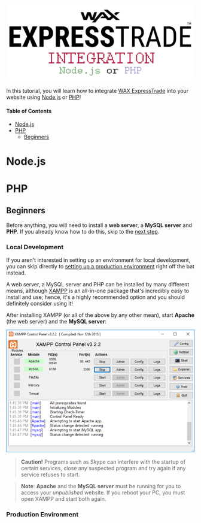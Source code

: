 <p align = "center">
	<img alt = "Header" src = "img/header.png">
</p>

In this tutorial, you will learn how to integrate [WAX ExpressTrade](https://blog.opskins.com/opskins-expresstrade) into your website using [Node.js](#nodejs) or [PHP](#php)!

#### Table of Contents

* [Node.js](#nodejs)
* [PHP](#php)
	* [Beginners](#beginners)

# Node.js

# PHP

## Beginners

Before anything, you will need to install a **web server**, a **MySQL server** and **PHP**. If you already know how to do this, skip to the [next step](#beginners).

### Local Development

If you aren't interested in setting up an environment for local development, you can skip directly to [setting up a production environment](#production-environment) right off the bat instead.

A web server, a MySQL server and PHP can be installed by many different means, although [XAMPP](https://www.apachefriends.org) is an all-in-one package that's incredibly easy to install and use; hence, it's a highly recommended option and you should definitely consider using it!

After installing XAMPP (or all of the above by any other mean), start **Apache** (the web server) and the **MySQL server**:

<img alt = "XAMPP - Start Apache and MySQL Server" src = "img/xampp_start_apache_and_mysql_server.png">

> **Caution!** Programs such as Skype can interfere with the startup of certain services, close any suspected program and try again if any service refuses to start.

> **Note**: **Apache** and the **MySQL server** must be running for you to access your *unpublished* website. If you reboot your PC, you must open XAMPP and start both again.

### Production Environment